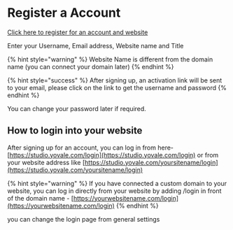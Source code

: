 # Register a Account

[Click here to register for an account and website](https://studio.yovale.com/wp-signup.php)

Enter your Username, Email address, Website name and Title

{% hint style="warning" %}
Website Name is different from the domain name \(you can connect your domain later\)
{% endhint %}

{% hint style="success" %}
After signing up, an activation link will be sent to your email, please click on the link to get the username and password
{% endhint %}



You can change your password later if required.

## How to login into your website

After signing up for an account, you can log in from here- [https://studio.yovale.com/login](https://studio.yovale.com/login) or from your website address like [https://studio.yovale.com/yoursitename/login](https://studio.yovale.com/yoursitename/login)



{% hint style="warning" %}
If you have connected a custom domain to your website, you can log in directly from your website by adding /login in front of the domain name - [https://yourwebsitename.com/login](https://yourwebsitename.com/login)
{% endhint %}

you can change the login page from general settings



